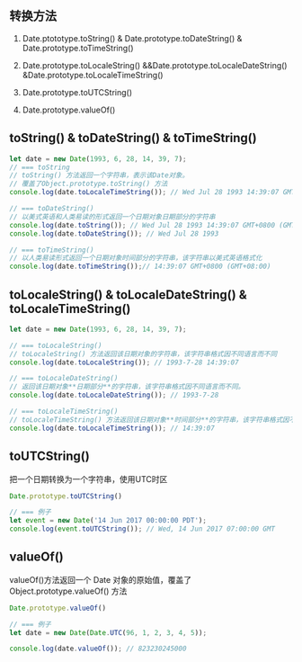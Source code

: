 ## 转换方法
1. Date.ptototype.toString() & Date.prototype.toDateString() & Date.prototype.toTimeString()
2. Date.prototype.toLocaleString() &&Date.prototype.toLocaleDateString() &Date.prototype.toLocaleTimeString()

3. Date.prototype.toUTCString()

4. Date.prototype.valueOf()

## toString() & toDateString() & toTimeString()
```js
let date = new Date(1993, 6, 28, 14, 39, 7);
// === toString
// toString() 方法返回一个字符串，表示该Date对象。
// 覆盖了Object.prototype.toString() 方法
console.log(date.toLocaleTimeString()); // Wed Jul 28 1993 14:39:07 GMT+0800 (GMT+08:00)

// === toDateString()
// 以美式英语和人类易读的形式返回一个日期对象日期部分的字符串
console.log(date.toString()); // Wed Jul 28 1993 14:39:07 GMT+0800 (GMT+08:00)
console.log(date.toDateString()); // Wed Jul 28 1993

// === toTimeString()
// 以人类易读形式返回一个日期对象时间部分的字符串，该字符串以美式英语格式化
console.log(date.toTimeString());// 14:39:07 GMT+0800 (GMT+08:00)
```

## toLocaleString() & toLocaleDateString() & toLocaleTimeString()
```js
let date = new Date(1993, 6, 28, 14, 39, 7);

// === toLocaleString() 
// toLocaleString() 方法返回该日期对象的字符串，该字符串格式因不同语言而不同
console.log(date.toLocaleString()); // 1993-7-28 14:39:07

// === toLocaleDateString()
// 返回该日期对象**日期部分**的字符串，该字符串格式因不同语言而不同。
console.log(date.toLocaleDateString()); // 1993-7-28

// === toLocaleTimeString()
// toLocaleTimeString() 方法返回该日期对象**时间部分**的字符串，该字符串格式因不同语言而不同
console.log(date.toLocaleTimeString()); // 14:39:07
```


## toUTCString()
把一个日期转换为一个字符串，使用UTC时区
```js
Date.prototype.toUTCString()

// === 例子
let event = new Date('14 Jun 2017 00:00:00 PDT');
console.log(event.toUTCString()); // Wed, 14 Jun 2017 07:00:00 GMT
```

## valueOf()
valueOf()方法返回一个 Date 对象的原始值，覆盖了 Object.prototype.valueOf() 方法
```js
Date.prototype.valueOf()

// === 例子
let date = new Date(Date.UTC(96, 1, 2, 3, 4, 5));

console.log(date.valueOf()); // 823230245000
```
